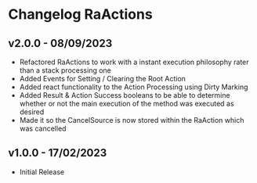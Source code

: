 # Changelog RaActions

## v2.0.0 - 08/09/2023
* Refactored RaActions to work with a instant execution philosophy rater than a stack processing one
* Added Events for Setting / Clearing the Root Action
* Added react functionality to the Action Processing using Dirty Marking
* Added Result & Action Success booleans to be able to determine whether or not the main execution of the method was executed as desired
* Made it so the CancelSource is now stored within the RaAction which was cancelled

## v1.0.0 - 17/02/2023
* Initial Release